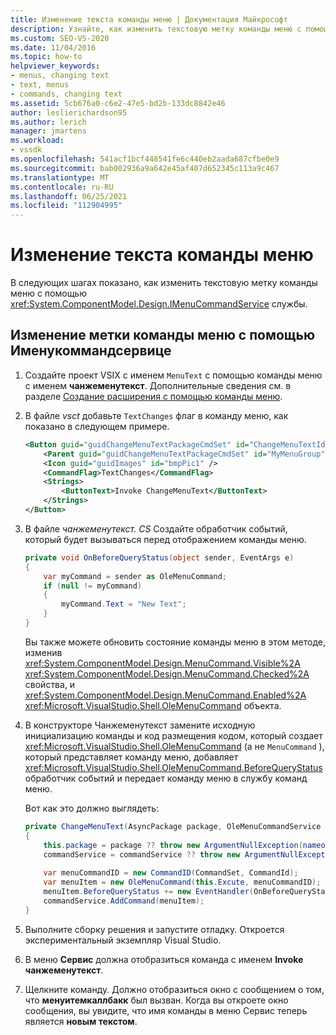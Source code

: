 ```yaml
---
title: Изменение текста команды меню | Документация Майкрософт
description: Узнайте, как изменить текстовую метку команды меню с помощью службы Именукоммандсервице, просмотрев этот пример кода.
ms.custom: SEO-VS-2020
ms.date: 11/04/2016
ms.topic: how-to
helpviewer_keywords:
- menus, changing text
- text, menus
- commands, changing text
ms.assetid: 5cb676a0-c6e2-47e5-bd2b-133dc8842e46
author: leslierichardson95
ms.author: lerich
manager: jmartens
ms.workload:
- vssdk
ms.openlocfilehash: 541acf1bcf448541fe6c440eb2aada687cfbe0e9
ms.sourcegitcommit: bab002936a9a642e45af407d652345c113a9c467
ms.translationtype: MT
ms.contentlocale: ru-RU
ms.lasthandoff: 06/25/2021
ms.locfileid: "112904995"
---
```

# <a name="change-the-text-of-a-menu-command"></a>Изменение текста команды меню
В следующих шагах показано, как изменить текстовую метку команды меню с помощью <xref:System.ComponentModel.Design.IMenuCommandService> службы.

## <a name="changing-a-menu-command-label-with-the-imenucommandservice"></a>Изменение метки команды меню с помощью Именукоммандсервице

1. Создайте проект VSIX с именем `MenuText` с помощью команды меню с именем **чанжеменутекст**. Дополнительные сведения см. в разделе [Создание расширения с помощью команды меню](../extensibility/creating-an-extension-with-a-menu-command.md).

2. В файле *vsct* добавьте `TextChanges` флаг в команду меню, как показано в следующем примере.

    ```xml
    <Button guid="guidChangeMenuTextPackageCmdSet" id="ChangeMenuTextId" priority="0x0100" type="Button">
        <Parent guid="guidChangeMenuTextPackageCmdSet" id="MyMenuGroup" />
        <Icon guid="guidImages" id="bmpPic1" />
        <CommandFlag>TextChanges</CommandFlag>
        <Strings>
            <ButtonText>Invoke ChangeMenuText</ButtonText>
        </Strings>
    </Button>
    ```

3. В файле *чанжеменутекст. CS* Создайте обработчик событий, который будет вызываться перед отображением команды меню.

    ```csharp
    private void OnBeforeQueryStatus(object sender, EventArgs e)
    {
        var myCommand = sender as OleMenuCommand;
        if (null != myCommand)
        {
            myCommand.Text = "New Text";
        }
    }
    ```

    Вы также можете обновить состояние команды меню в этом методе, изменив <xref:System.ComponentModel.Design.MenuCommand.Visible%2A> <xref:System.ComponentModel.Design.MenuCommand.Checked%2A> свойства, и <xref:System.ComponentModel.Design.MenuCommand.Enabled%2A> <xref:Microsoft.VisualStudio.Shell.OleMenuCommand> объекта.

4. В конструкторе Чанжеменутекст замените исходную инициализацию команды и код размещения кодом, который создает <xref:Microsoft.VisualStudio.Shell.OleMenuCommand> (а не `MenuCommand` ), который представляет команду меню, добавляет <xref:Microsoft.VisualStudio.Shell.OleMenuCommand.BeforeQueryStatus> обработчик событий и передает команду меню в службу команд меню.

    Вот как это должно выглядеть:

    ```csharp
    private ChangeMenuText(AsyncPackage package, OleMenuCommandService commandService)
    {
        this.package = package ?? throw new ArgumentNullException(nameof(package));
        commandService = commandService ?? throw new ArgumentNullException(nameof(commandService));
        
        var menuCommandID = new CommandID(CommandSet, CommandId);
        var menuItem = new OleMenuCommand(this.Excute, menuCommandID);
        menuItem.BeforeQueryStatus += new EventHandler(OnBeforeQueryStatus);
        commandService.AddCommand(menuItem);
    }
    ```

5. Выполните сборку решения и запустите отладку. Откроется экспериментальный экземпляр Visual Studio.

6. В меню **Сервис** должна отобразиться команда с именем **Invoke чанжеменутекст**.

7. Щелкните команду. Должно отобразиться окно с сообщением о том, что **менуитемкаллбакк** был вызван. Когда вы откроете окно сообщения, вы увидите, что имя команды в меню Сервис теперь является **новым текстом**.
